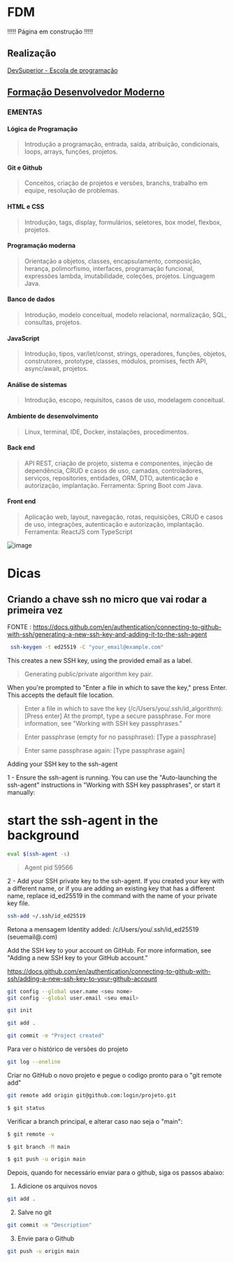 # FDM
!!!!! Página em construção !!!!!

## Realização
[DevSuperior - Escola de programação](https://devsuperior.com.br)

## [Formação Desenvolvedor Moderno](https://learn.devsuperior.com)

### EMENTAS
#### Lógica de Programação 
> Introdução a programação, entrada, saída, atribuição, condicionais, loops, arrays, funções, projetos.
 
#### Git e Github
> Conceitos, criação de projetos e versões, branchs, trabalho em equipe, resolução de problemas.

#### HTML e CSS
> Introdução, tags, display, formulários, seletores, box model, flexbox, projetos.
#### Programação moderna
> Orientação a objetos, classes, encapsulamento, composição, herança, polimorfismo, interfaces, 
programação funcional, expressões lambda, imutabilidade, coleções, projetos. Linguagem Java.
#### Banco de dados
> Introdução, modelo conceitual, modelo relacional, normalização, SQL, consultas, projetos.
#### JavaScript
> Introdução, tipos, var/let/const, strings, operadores, funções, objetos, construtores, prototype, 
classes, módulos, promises, fecth API, async/await, projetos.
#### Análise de sistemas
> Introdução, escopo, requisitos, casos de uso, modelagem conceitual.
#### Ambiente de desenvolvimento
> Linux, terminal, IDE, Docker, instalações, procedimentos.
#### Back end
> API REST, criação de projeto, sistema e componentes, injeção de dependência, CRUD e casos de 
uso, camadas, controladores, serviços, repositories, entidades, ORM, DTO, autenticação e 
autorização, implantação. Ferramenta: Spring Boot com Java.
#### Front end
> Aplicação web, layout, navegação, rotas, requisições, CRUD e casos de uso, integrações, 
autenticação e autorização, implantação. Ferramenta: ReactJS com TypeScript


![image](https://user-images.githubusercontent.com/43188236/151060571-1bedfc22-2c4f-4f72-beb7-5239658e66a3.png)




# Dicas

## Criando a chave ssh no micro que vai rodar a primeira vez

FONTE : https://docs.github.com/en/authentication/connecting-to-github-with-ssh/generating-a-new-ssh-key-and-adding-it-to-the-ssh-agent

```bash
 ssh-keygen -t ed25519 -C "your_email@example.com"
```

This creates a new SSH key, using the provided email as a label.
> Generating public/private algorithm key pair.

When you're prompted to "Enter a file in which to save the key," press Enter. This accepts the default file location.

> Enter a file in which to save the key (/c/Users/you/.ssh/id_algorithm):[Press enter]
At the prompt, type a secure passphrase. For more information, see "Working with SSH key passphrases."

> Enter passphrase (empty for no passphrase): [Type a passphrase]

> Enter same passphrase again: [Type passphrase again]

Adding your SSH key to the ssh-agent

1 - Ensure the ssh-agent is running. You can use the "Auto-launching the ssh-agent" instructions in "Working with SSH key passphrases", or start it manually:

# start the ssh-agent in the background
```bash 
eval $(ssh-agent -s)
```

> Agent pid 59566

2 - Add your SSH private key to the ssh-agent. If you created your key with a different name, or if you are adding an existing key that has a different name, replace id_ed25519 in the command with the name of your private key file.

```bash
ssh-add ~/.ssh/id_ed25519
```

Retona a mensagem
Identity added: /c/Users/you/.ssh/id_ed25519 (seuemail@.com)

Add the SSH key to your account on GitHub. 
For more information, see "Adding a new SSH key to your GitHub account."

https://docs.github.com/en/authentication/connecting-to-github-with-ssh/adding-a-new-ssh-key-to-your-github-account



```bash
git config --global user.name <seu nome>
git config --global user.email <seu email>

git init

git add .

git commit -m "Project created"

```

Para ver o histórico de versões do projeto
```bash
git log --oneline
```

Criar no GitHub o novo projeto e pegue o codigo pronto para o "git remote add"
```bash
git remote add origin git@github.com:login/projeto.git
```

```bash
$ git status
```

Verificar a branch principal, e alterar caso nao seja o "main":
```bash
$ git remote -v

$ git branch -M main

$ git push -u origin main
```

Depois, quando for necessário enviar para o github, siga os passos abaixo:
1. Adicione os arquivos novos
```bash
git add .
```
2. Salve no git
```bash
git commit -m "Description"
```
3. Envie para o Github
```bash
git push -u origin main
```
